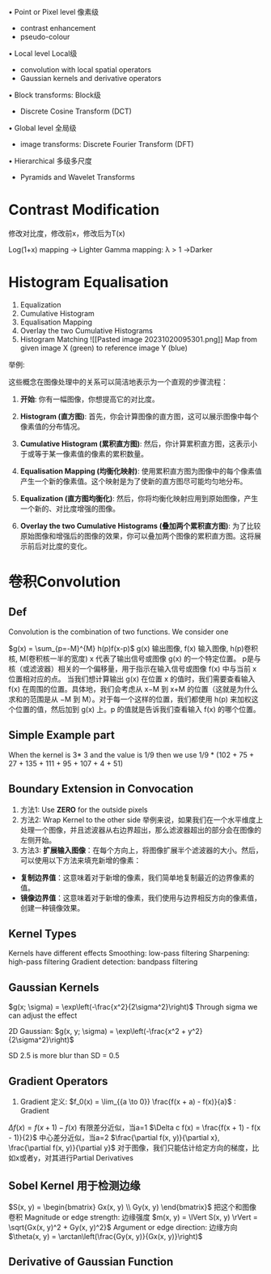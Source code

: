• Point or Pixel level 像素级
  - contrast enhancement
  - pseudo-colour

• Local level Local级
  - convolution with local spatial operators
  - Gaussian kernels and derivative operators

• Block transforms: Block级
  - Discrete Cosine Transform (DCT)

• Global level 全局级
  - image transforms: Discrete Fourier Transform (DFT)

• Hierarchical 多级多尺度
  - Pyramids and Wavelet Transforms
# Contrast Modification
修改对比度，修改前x，修改后为T(x)

Log(1+x) mapping -> Lighter
Gamma mapping: λ > 1 ->Darker

# Histogram Equalisation

1. Equalization
2. Cumulative Histogram
3. Equalisation Mapping
4. Overlay the two Cumulative Histograms
5. Histogram Matching
![[Pasted image 20231020095301.png]]
Map from given image X (green) to reference image Y (blue)

举例:
  
这些概念在图像处理中的关系可以简洁地表示为一个直观的步骤流程：

1. **开始**: 你有一幅图像，你想提高它的对比度。
    
2. **Histogram (直方图)**: 首先，你会计算图像的直方图，这可以展示图像中每个像素值的分布情况。
    
3. **Cumulative Histogram (累积直方图)**: 然后，你计算累积直方图，这表示小于或等于某一像素值的像素的累积数量。
    
4. **Equalisation Mapping (均衡化映射)**: 使用累积直方图为图像中的每个像素值产生一个新的像素值。这个映射是为了使新的直方图尽可能均匀地分布。
    
5. **Equalization (直方图均衡化)**: 然后，你将均衡化映射应用到原始图像，产生一个新的、对比度增强的图像。
    
6. **Overlay the two Cumulative Histograms (叠加两个累积直方图)**: 为了比较原始图像和增强后的图像的效果，你可以叠加两个图像的累积直方图。这将展示前后对比度的变化。
# 卷积Convolution
## Def

Convolution is the combination of two functions. We consider one 

$g(x) = \sum_{p=-M}^{M} h(p)f(x-p)$
g(x) 输出图像, f(x) 输入图像, h(p)卷积核, M(卷积核一半的宽度)
x 代表了输出信号或图像 g(x) 的一个特定位置。
p是与核（或滤波器）相关的一个偏移量，用于指示在输入信号或图像 f(x) 中与当前 x 位置相对应的点。
当我们想计算输出 g(x) 在位置 x 的值时，我们需要查看输入f(x) 在周围的位置。具体地，我们会考虑从 x−M 到 x+M 的位置（这就是为什么求和的范围是从 −M 到 M）。对于每一个这样的位置，我们都使用 h(p) 来加权这个位置的值，然后加到 g(x) 上。p 的值就是告诉我们查看输入 f(x) 的哪个位置。

## Simple Example part 
When the kernel is 3* 3 and the value is 1/9 then we use 1/9 * (102 + 75 + 27 + 135 + 111 + 95 + 107 + 4 + 51)
## Boundary Extension in Convocation 
1. 方法1: Use **ZERO** for the outside pixels
2. 方法2: Wrap Kernel to the other side 举例来说，如果我们在一个水平维度上处理一个图像，并且滤波器从右边界超出，那么滤波器超出的部分会在图像的左侧开始。
3. 方法3: **扩展输入图像**：在每个方向上，将图像扩展半个滤波器的大小。然后，可以使用以下方法来填充新增的像素：
- **复制边界值**：这意味着对于新增的像素，我们简单地复制最近的边界像素的值。
- **镜像边界值**：这意味着对于新增的像素，我们使用与边界相反方向的像素值，创建一种镜像效果。
## Kernel Types
Kernels have different effects
Smoothing: low-pass filtering
Sharpening: high-pass filtering
Gradient detection: bandpass filtering

## Gaussian Kernels
$g(x; \sigma) = \exp\left(-\frac{x^2}{2\sigma^2}\right)$ 
Through sigma we can adjust the effect

2D Gaussian: $g(x, y; \sigma) = \exp\left(-\frac{x^2 + y^2}{2\sigma^2}\right)$

SD 2.5 is more blur than SD = 0.5

## Gradient Operators
1. Gradient 定义: 
$f_0(x) = \lim_{{a \to 0}} \frac{f(x + a) - f(x)}{a}$ : Gradient

$\Delta f(x) = f(x + 1) - f(x)$  有限差分近似，当a=1
$\Delta c f(x) = \frac{f(x + 1) - f(x - 1)}{2}$ 中心差分近似，当a=2
$\frac{\partial f(x, y)}{\partial x}, \frac{\partial f(x, y)}{\partial y}$ 对于图像，我们只能估计给定方向的梯度，比如x或者y，对其进行Partial Derivatives

## Sobel Kernel 用于检测边缘
$S(x, y) = \begin{bmatrix} Gx(x, y) \\ Gy(x, y) \end{bmatrix}$ 把这个和图像卷积
Magnitude or edge strength: 边缘强度
$m(x, y) = \lVert S(x, y) \rVert = \sqrt{Gx(x, y)^2 + Gy(x, y)^2}$
Argument or edge direction: 边缘方向
$\theta(x, y) = \arctan\left(\frac{Gy(x, y)}{Gx(x, y)}\right)$

## Derivative of Gaussian Function
